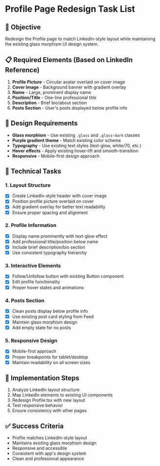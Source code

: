 # Profile Page Redesign Task List

## 🎯 Objective
Redesign the Profile page to match LinkedIn-style layout while maintaining the existing glass morphism UI design system.

## 📋 Required Elements (Based on LinkedIn Reference)
1. **Profile Picture** - Circular avatar overlaid on cover image
2. **Cover Image** - Background banner with gradient overlay
3. **Name** - Large, prominent display name
4. **Position/Title** - One-line professional title
5. **Description** - Brief bio/about section
6. **Posts Section** - User's posts displayed below profile info

## 🎨 Design Requirements
- **Glass morphism** - Use existing `.glass` and `.glass-dark` classes
- **Purple gradient theme** - Match existing color scheme
- **Typography** - Use existing text styles (text-glow, white/70, etc.)
- **Hover effects** - Apply existing hover-lift and smooth-transition
- **Responsive** - Mobile-first design approach

## 🔧 Technical Tasks

### 1. Layout Structure
- [x] Create LinkedIn-style header with cover image
- [x] Position profile picture overlaid on cover
- [x] Add gradient overlay for better text readability
- [x] Ensure proper spacing and alignment

### 2. Profile Information
- [x] Display name prominently with text-glow effect
- [x] Add professional title/position below name
- [x] Include brief description/bio section
- [x] Use consistent typography hierarchy

### 3. Interactive Elements
- [x] Follow/Unfollow button with existing Button component
- [x] Edit profile functionality
- [x] Proper hover states and animations

### 4. Posts Section
- [x] Clean posts display below profile info
- [x] Use existing post card styling from Feed
- [x] Maintain glass morphism design
- [x] Add empty state for no posts

### 5. Responsive Design
- [x] Mobile-first approach
- [x] Proper breakpoints for tablet/desktop
- [x] Maintain readability on all screen sizes

## 🚀 Implementation Steps
1. Analyze LinkedIn layout structure
2. Map LinkedIn elements to existing UI components
3. Redesign Profile.tsx with new layout
4. Test responsive behavior
5. Ensure consistency with other pages

## ✅ Success Criteria
- Profile matches LinkedIn-style layout
- Maintains existing glass morphism design
- Responsive and accessible
- Consistent with app's design system
- Clean and professional appearance 